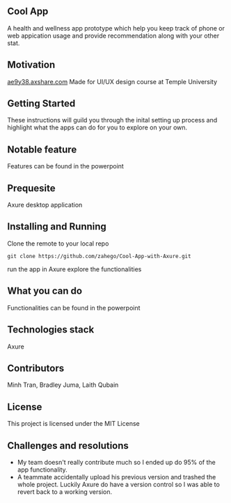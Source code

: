 
## Cool App
A health and wellness app prototype which help you keep track of phone or web appication usage and provide recommendation along with your other stat. 

## Motivation
[ae9y38.axshare.com](ae9y38.axshare.com)
Made for UI/UX design course at Temple University

## Getting Started
These instructions will guild you through the inital setting up process and 
highlight what the apps can do for you to explore on your own.  


## Notable feature
Features can be found in the powerpoint


## Prequesite
Axure desktop application


## Installing and Running
Clone the remote to your local repo
```
git clone https://github.com/zahego/Cool-App-with-Axure.git
```
run the app in Axure
explore the functionalities  


## What you can do
Functionalities can be found in the powerpoint

## Technologies stack
Axure


## Contributors
Minh Tran, Bradley Juma, Laith Qubain


## License
This project is licensed under the MIT License

## Challenges and resolutions
- My team doesn't really contribute much so I ended up do 95% of the app functionality.
- A teammate accidentally upload his previous version and trashed the whole project. Luckily Axure do have a version control so I was able to revert back to a working version.

